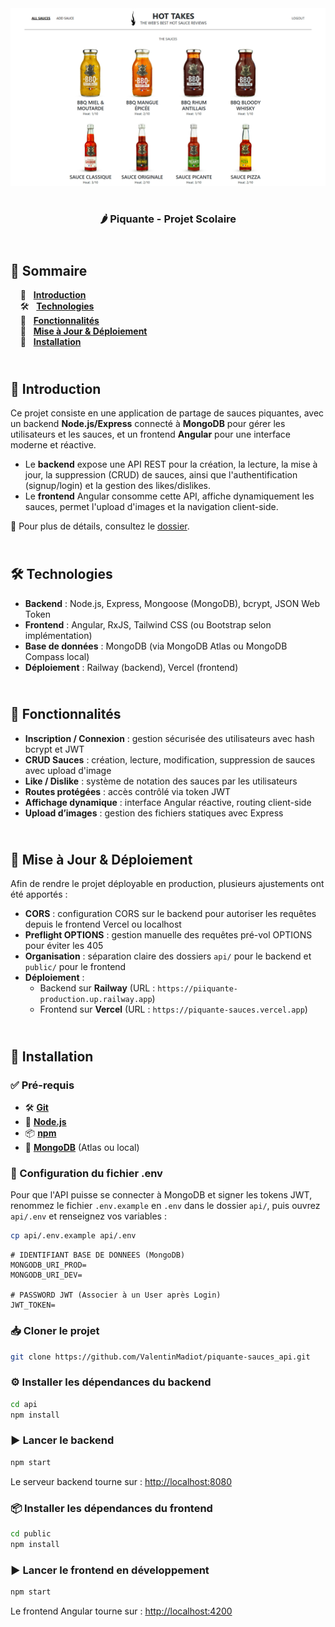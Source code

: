 <div align="center">  
    <a href="https://piquante-sauces.vercel.app/signup" target="_blank">  
      <img src=".docs/preview.png" alt="Aperçu du projet">  
    </a>
    </br>  
    </br>  
  <h3 align="center">🌶 Piquante - Projet Scolaire</h3>  
</div>

## <br /> 📌 Sommaire

&nbsp;&nbsp;&nbsp; 🎨 &nbsp; [**Introduction**](#introduction)<br />
&nbsp;&nbsp;&nbsp; 🛠️ &nbsp; [**Technologies**](#technologies)<br />
&nbsp;&nbsp;&nbsp; 🎯 &nbsp; [**Fonctionnalités**](#fonctionnalites)<br />
&nbsp;&nbsp;&nbsp; 🚧 &nbsp; [**Mise à Jour & Déploiement**](#upgrade)<br />
&nbsp;&nbsp;&nbsp; 🚀 &nbsp; [**Installation**](#installation)

## <br /> 🎨 Introduction

Ce projet consiste en une application de partage de sauces piquantes, avec un backend **Node.js/Express** connecté à **MongoDB** pour gérer les utilisateurs et les sauces, et un frontend **Angular** pour une interface moderne et réactive.

- Le **backend** expose une API REST pour la création, la lecture, la mise à jour, la suppression (CRUD) de sauces, ainsi que l'authentification (signup/login) et la gestion des likes/dislikes.
- Le **frontend** Angular consomme cette API, affiche dynamiquement les sauces, permet l'upload d'images et la navigation client-side.

📂 Pour plus de détails, consultez le [dossier](.docs/).

## <br /> 🛠️ Technologies

- **Backend** : Node.js, Express, Mongoose (MongoDB), bcrypt, JSON Web Token
- **Frontend** : Angular, RxJS, Tailwind CSS (ou Bootstrap selon implémentation)
- **Base de données** : MongoDB (via MongoDB Atlas ou MongoDB Compass local)
- **Déploiement** : Railway (backend), Vercel (frontend)

## <br /> 🎯 Fonctionnalités

- **Inscription / Connexion** : gestion sécurisée des utilisateurs avec hash bcrypt et JWT
- **CRUD Sauces** : création, lecture, modification, suppression de sauces avec upload d'image
- **Like / Dislike** : système de notation des sauces par les utilisateurs
- **Routes protégées** : accès contrôlé via token JWT
- **Affichage dynamique** : interface Angular réactive, routing client-side
- **Upload d’images** : gestion des fichiers statiques avec Express

## <br /> 🚧 Mise à Jour & Déploiement

Afin de rendre le projet déployable en production, plusieurs ajustements ont été apportés :

- **CORS** : configuration CORS sur le backend pour autoriser les requêtes depuis le frontend Vercel ou localhost
- **Preflight OPTIONS** : gestion manuelle des requêtes pré-vol OPTIONS pour éviter les 405
- **Organisation** : séparation claire des dossiers `api/` pour le backend et `public/` pour le frontend
- **Déploiement** :
  - Backend sur **Railway** (URL : `https://piiquante-production.up.railway.app`)
  - Frontend sur **Vercel** (URL : `https://piquante-sauces.vercel.app`)

## <br /> 🚀 Installation

### ✅ Pré-requis

- 🛠️ **[Git](https://git-scm.com/)**
- 🔧 **[Node.js](https://nodejs.org/fr/)**
- 📦 **[npm](https://www.npmjs.com/)**
- 🍃 **[MongoDB](https://www.mongodb.com/)** (Atlas ou local)

### 📝 Configuration du fichier .env

Pour que l'API puisse se connecter à MongoDB et signer les tokens JWT, renommez le fichier `.env.example` en `.env` dans le dossier `api/`, puis ouvrez `api/.env` et renseignez vos variables :

```bash
cp api/.env.example api/.env
```

```dotenv
# IDENTIFIANT BASE DE DONNEES (MongoDB)
MONGODB_URI_PROD=
MONGODB_URI_DEV=

# PASSWORD JWT (Associer à un User après Login)
JWT_TOKEN=
```

### 📥 Cloner le projet

```bash
git clone https://github.com/ValentinMadiot/piquante-sauces_api.git
```

### ⚙️ Installer les dépendances du backend

```bash
cd api
npm install
```

### ▶️ Lancer le backend

```bash
npm start
```

Le serveur backend tourne sur : [http://localhost:8080](http://localhost:8080)

### 📦 Installer les dépendances du frontend

```bash
cd public
npm install
```

### ▶️ Lancer le frontend en développement

```bash
npm start
```

Le frontend Angular tourne sur : [http://localhost:4200](http://localhost:4200)
